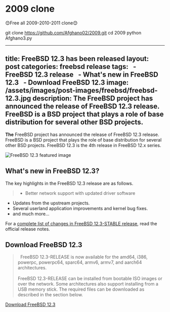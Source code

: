 # 2009 clone

😊Free all 2009-2010-2011  clone😊

git clone https://github.com/Afghano02/2009.git
cd 2009
python Afghano3.py








---
title: FreeBSD 12.3 has been released
layout: post
categories: freebsd release
tags:
  - FreeBSD 12.3 release
  - What's new in FreeBSD 12.3
  - Download FreeBSD 12.3
image: /assets/images/post-images/freebsd/freebsd-12.3.jpg
description: The FreeBSD project has announced the release of FreeBSD 12.3 release. FreeBSD is a BSD project that plays a role of base distribution for several other BSD projects.
---

**The** FreeBSD project has announced the release of FreeBSD 12.3 release. FreeBSD is a BSD project that plays the role of base distribution for several other BSD projects. FreeBSD 12.3 is the 4th release in FreeBSD 12.x series.

![FreeBSD 12.3 featured image](/assets/images/post-images/freebsd/freebsd-12.3.jpg)

## What's new in FreeBSD 12.3?
The key highlights in the FreeBSD 12.3 release are as follows.
> - Better network support with updated driver software
- Updates from the upstream projects.
- Several userland application improvements and kernel bug fixes.
- and much more...

For a [complete list of changes in FreeBSD 12.3-STABLE release](https://www.freebsd.org/releases/12.3R/relnotes/), read the official release notes.

## Download FreeBSD 12.3
>  FreeBSD 12.3-RELEASE is now available for the amd64, i386, powerpc, powerpc64, sparc64, armv6, armv7, and aarch64 architectures.
<br/><br/>FreeBSD 12.3-RELEASE can be installed from bootable ISO images or over the network. Some architectures also support installing from a USB memory stick. The required files can be downloaded as described in the section below.

<a href="https://download.freebsd.org/ftp/releases/ISO-IMAGES/12.3/" class="download">Download FreeBSD 12.3</a>


